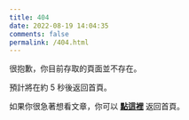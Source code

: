 ```yaml
---
title: 404
date: 2022-08-19 14:04:35
comments: false
permalink: /404.html
---
```



很抱歉，你目前存取的頁面並不存在。

預計將在約 <span id="timeout">5</span> 秒後返回首頁。

如果你很急著想看文章，你可以 **[點這裡](https://www.darrelltw.com/)** 返回首頁。

<script>
let countTime = 5;

function count() {
  
  document.getElementById('timeout').textContent = countTime;
  countTime -= 1;
  if(countTime === 0){
    location.href = 'https://www.darrelltw.com/';
  }
  setTimeout(() => {
    count();
  }, 1000);
}

count();
</script>
